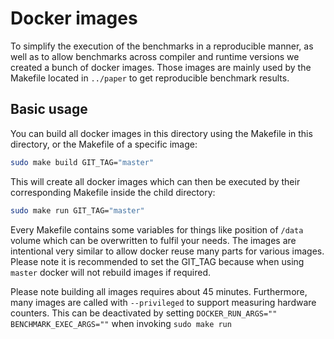 # Docker images

To simplify the execution of the benchmarks in a reproducible manner, as well as to allow benchmarks across
compiler and runtime versions we created a bunch of docker images. Those images are mainly used by the Makefile
located in ```../paper``` to get reproducible benchmark results.

## Basic usage

You can build all docker images in this directory using the Makefile in this directory, or the Makefile of a specific image:

```bash
sudo make build GIT_TAG="master"
```

This will create all docker images which can then be executed by their corresponding Makefile inside the child directory:

```bash
sudo make run GIT_TAG="master"
```

Every Makefile contains some variables for things like position of ```/data``` volume which can be overwritten to fulfil
your needs. The images are intentional very similar to allow docker reuse many parts for various images. Please note it
is recommended to set the GIT_TAG because when using ```master``` docker will not rebuild images if required.

Please note building all images requires about 45 minutes. Furthermore, many images are called with ```--privileged``` to
support measuring hardware counters. This can be deactivated by setting ```DOCKER_RUN_ARGS="" BENCHMARK_EXEC_ARGS=""```
when invoking ```sudo make run```